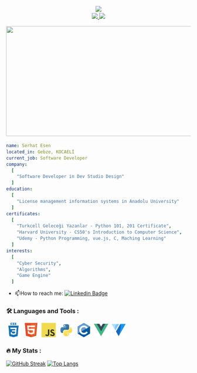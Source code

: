 <div id="header" align="center">
  <img src="https://media.giphy.com/media/M9gbBd9nbDrOTu1Mqx/giphy.gif" width="100"/>
</div>
<div id="badges" align="center">
  <a href="https://tr.linkedin.com/in/serhat-esen">
    <img src="https://img.shields.io/badge/LinkedIn-blue?logo=linkedin&logoColor=white" />
  </a>
  <a href="https://www.instagram.com/allesening/">
    <img src="https://img.shields.io/badge/Instagram-pink?logo=Instagram&logoColor=white" />
  </a>
</div>
<img src="https://komarev.com/ghpvc/?username=your-github-username&style=flat-square&color=blue" alt=""/>
<div align="center">
  <img src="https://media.giphy.com/media/dWesBcTLavkZuG35MI/giphy.gif" width="600" height="300"/>
</div>

```yaml
name: Serhat Esen
located_in: Gebze, KOCAELİ
current_job: Software Developer
company:
  [
    "Software Developer in Dev Studio Design"
  ]
education:
  [
    "License management information systems in Anadolu University"
  ]
certificates:
  [
    "Turkcell Geleceği Yazanlar - Python 101, 201 Certificate",
    "Harvard University - CS50's Introduction to Computer Science",
    "Udemy - Python Programming, vue.js, C, Maching Learning"
  ]
interests:
  [
    "Cyber Security",
    "Algorithms",
    "Game Engine"
  ]
```

- :mailbox:How to reach me: [![Linkedin Badge](https://img.shields.io/badge/-kakbar-blue?style=flat&logo=Linkedin&logoColor=white)](https://tr.linkedin.com/in/serhat-esen")

### :hammer_and_wrench: Languages and Tools :

<img src="https://github.com/devicons/devicon/blob/master/icons/css3/css3-plain-wordmark.svg"  title="CSS3" alt="CSS" width="40" height="40"/>&nbsp;
<img src="https://github.com/devicons/devicon/blob/master/icons/html5/html5-original.svg" title="HTML5" alt="HTML" width="40" height="40"/>&nbsp;
<img src="https://github.com/devicons/devicon/blob/master/icons/javascript/javascript-original.svg" title="JavaScript" alt="JavaScript" width="40" height="40"/>&nbsp;
<img src="https://github.com/devicons/devicon/blob/master/icons/python/python-original.svg" title="JavaScript" alt="JavaScript" width="40" height="40"/>&nbsp;
<img src="https://github.com/devicons/devicon/blob/master/icons/c/c-original.svg" title="JavaScript" alt="JavaScript" width="40" height="40"/>&nbsp;
<img src="https://github.com/devicons/devicon/blob/master/icons/vuejs/vuejs-original.svg" title="JavaScript" alt="JavaScript" width="40" height="40"/>&nbsp;
<img src="https://github.com/devicons/devicon/blob/master/icons/vuetify/vuetify-original.svg" title="JavaScript" alt="JavaScript" width="40" height="40"/>&nbsp;
### :fire: My Stats :
[![GitHub Streak](http://github-readme-streak-stats.herokuapp.com?user=serhatesen&theme=dark&background=000000)](https://git.io/streak-stats)
[![Top Langs](https://github-readme-stats.vercel.app/api/top-langs/?username=serhatesen)](https://github.com/anuraghazra/github-readme-stats)




<!--
**serhatesen/serhatesen** is a ✨ _special_ ✨ repository because its `README.md` (this file) appears on your GitHub profile.

Here are some ideas to get you started:

- 🔭 I’m currently working on ...
- 🌱 I’m currently learning ...
- 👯 I’m looking to collaborate on ...
- 🤔 I’m looking for help with ...
- 💬 Ask me about ...
- 📫 How to reach me: ...
- 😄 Pronouns: ...
- ⚡ Fun fact: ...
-->

